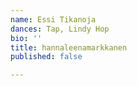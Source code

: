 ```yaml
---
name: Essi Tikanoja
dances: Tap, Lindy Hop
bio: ''
title: hannaleenamarkkanen
published: false

---
```

